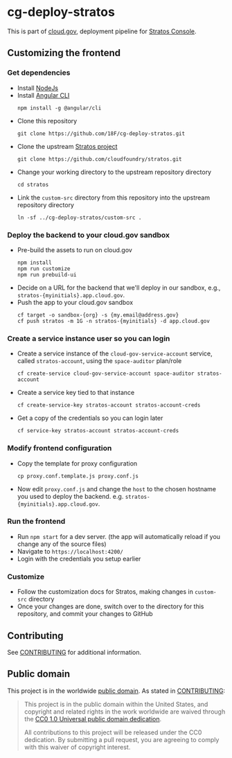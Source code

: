 # cg-deploy-stratos

This is part of [cloud.gov](https://cloud.gov/), deployment pipeline for
[Stratos Console](https://github.com/cloudfoundry/stratos).

## Customizing the frontend

### Get dependencies

- Install [NodeJs](https://nodejs.org)
- Install [Angular CLI](https://cli.angular.io/)
  ```
  npm install -g @angular/cli
  ```
- Clone this repository
  ```
  git clone https://github.com/18F/cg-deploy-stratos.git
  ```
- Clone the upstream [Stratos
  project](https://github.com/cloudfoundry/stratos)
  ```
  git clone https://github.com/cloudfoundry/stratos.git
  ```
- Change your working directory to the upstream repository directory
  ```
  cd stratos
  ```
- Link the `custom-src` directory from this repository into the upstream
  repository directory
  ```
  ln -sf ../cg-deploy-stratos/custom-src .
  ```

### Deploy the backend to your cloud.gov sandbox

- Pre-build the assets to run on cloud.gov
  ```
  npm install
  npm run customize
  npm run prebuild-ui
  ```
- Decide on a URL for the backend that we'll deploy in our sandbox,
e.g., `stratos-{myinitials}.app.cloud.gov`.
- Push the app to your cloud.gov sandbox
  ```
  cf target -o sandbox-{org} -s {my.email@address.gov}
  cf push stratos -m 1G -n stratos-{myinitials} -d app.cloud.gov
  ```

### Create a service instance user so you can login

- Create a service instance of the `cloud-gov-service-account` service, called
  `stratos-account`, using the `space-auditor` plan/role
  ```
  cf create-service cloud-gov-service-account space-auditor stratos-account
  ```
- Create a service key tied to that instance
  ```
  cf create-service-key stratos-account stratos-account-creds
  ```
- Get a copy of the credentials so you can login later
  ```
  cf service-key stratos-account stratos-account-creds
  ```

### Modify frontend configuration

- Copy the template for proxy configuration
  ```
  cp proxy.conf.template.js proxy.conf.js
  ```
- Now edit `proxy.conf.js` and change the `host` to the chosen hostname you
  used to deploy the backend. e.g. `stratos-{myinitials}.app.cloud.gov`.

### Run the frontend

- Run `npm start` for a dev server. (the app will automatically reload if
  you change any of the source files)
- Navigate to `https://localhost:4200/`
- Login with the credentials you setup earlier

### Customize

- Follow the customization docs for Stratos, making changes in `custom-src`
  directory
- Once your changes are done, switch over to the directory for this
  repository, and commit your changes to GitHub

## Contributing

See [CONTRIBUTING](CONTRIBUTING.md) for additional information.

## Public domain

This project is in the worldwide [public domain](LICENSE.md). As stated in
[CONTRIBUTING](CONTRIBUTING.md):

> This project is in the public domain within the United States, and
> copyright and related rights in the work worldwide are waived through the
> [CC0 1.0 Universal public domain
> dedication](https://creativecommons.org/publicdomain/zero/1.0/).
>
> All contributions to this project will be released under the CC0
> dedication. By submitting a pull request, you are agreeing to comply with
> this waiver of copyright interest.
